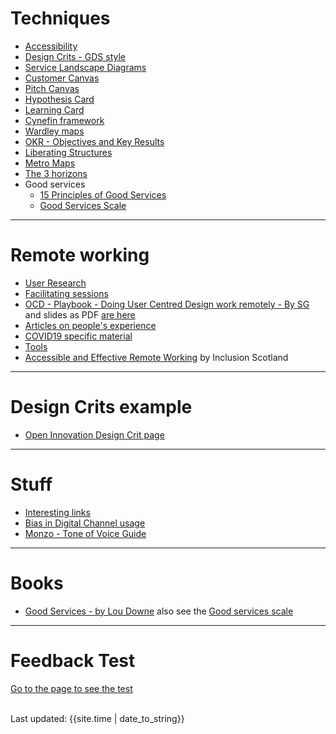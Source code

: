 

# Techniques

- [Accessibility ](https://scotentsd.github.io/a11y/)
- [Design Crits - GDS style](crits/)
- [Service Landscape Diagrams](/techniques/landscape.md)
- [Customer Canvas](/techniques/CustomerCanvasV3.pdf)
- [Pitch Canvas](/techniques/PitchCanvasV3.pdf)
- [Hypothesis Card](/techniques/HypothesisCardV2.pdf)
- [Learning Card](/techniques/LearningCardV2.pdf)
- [Cynefin framework](/techniques/cynefin.md)
- [Wardley maps](/techniques/wardley.md)
- [OKR - Objectives and Key Results](/techniques/OKR.md)
- [Liberating Structures](/techniques/LS.md)
- [Metro Maps](/techniques/MetroMaps.md)
- [The 3 horizons](/techniques/3horizons.md)
- Good services
   - [15 Principles of Good Services](https://good.services/15-principles-of-good-service-design)
   - [Good Services Scale](https://good.services/the-good-services-scale)

---


# Remote working
- [User Research](remote/user-research)
- [Facilitating sessions](remote/facilitating)
- [OCD - Playbook - Doing User Centred Design work remotely - By SG](https://docs.google.com/document/d/10DhHAJUMMfyID31mGgSpLOzBW42LEv1kguFbDV2ehtw/edit#heading=h.wmc7ivby4haz) and slides as PDF [are here](files/OCD-PlaybookDoingUserCentredDesignWorkRemotely-17March2020.pdf)
- [Articles on people's experience](remote/articles)
- [COVID19 specific material](remote/covid19)
- [Tools](remote/tools)
- [Accessible and Effective Remote Working](https://inclusionscotland.org/accessible-and-effective-remote-working/) by Inclusion Scotland

---

# Design Crits example
- [Open Innovation Design Crit page](crits/openinnovation)

---

# Stuff

- [Interesting links](interesting.md)
- [Bias in Digital Channel usage](bias.md)
- [Monzo - Tone of Voice Guide](https://monzo.com/tone-of-voice/)

---

# Books

- [Good Services - by Lou Downe](good-services-book.md) also see the [Good services scale](https://good.services/the-good-services-scale)

---

# Feedback Test

[Go to the page to see the test](feedbacktest.md)


<br>
<div>Last updated: {{site.time | date_to_string}}</div>
